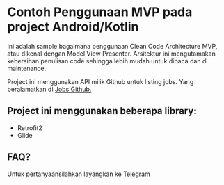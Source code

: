 # Contoh Penggunaan MVP pada project Android/Kotlin

Ini adalah sample bagaimana penggunaan Clean Code Architecture MVP, atau dikenal dengan Model View Presenter.
Arsitektur ini mengutamakan kebersihan penulisan code sehingga lebih mudah
untuk dibaca dan di maintenance.

Project ini menggunakan API milik Github untuk listing jobs. 
Yang beralamatkan di [Jobs Github.](https://jobs.github.com/api)


## Project ini menggunakan beberapa library:

- Retrofit2
- Glide

## FAQ?

Untuk pertanyaansilahkan layangkan ke [Telegram](t.me/hayinukman)
